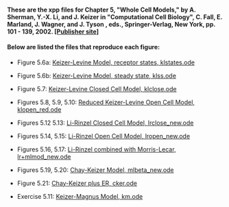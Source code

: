 #### These are the xpp files for Chapter 5,  "Whole Cell Models," by A. Sherman, Y.-X. Li, and J. Keizer in "Computational Cell Biology", C. Fall, E. Marland, J. Wagner, and J. Tyson , eds., Springer-Verlag, New York, pp. 101 - 139, 2002. [[Publisher site]](https://www.springer.com/us/book/9780387953694)

#### Below are listed the files that reproduce each figure:

* Figure 5.6a: [Keizer-Levine Model, receptor states, klstates.ode](klstates.ode) 

* Figure 5.6b: [Keizer-Levine Model, steady state, klss.ode](klss.ode)

* Figure 5.7: [Keizer-Levine Closed Cell Model, klclose.ode](klclose.ode)

* Figures 5.8, 5.9, 5.10: [Reduced Keizer-Levine Open Cell Model, klopen_red.ode](kl_red.ode)

* Figures 5.12 5.13: [Li-Rinzel Closed Cell Model, lrclose_new.ode](lrclose_new.ode)

* Figures 5.14, 5.15: [Li-Rinzel Open Cell Model, lropen_new.ode](lropen_new.ode)

* Figures 5.16, 5.17: [Li-Rinzel combined with Morris-Lecar, lr+mlmod_new.ode](lr+mlmod_new.ode)

* Figures 5.19, 5.20: [Chay-Keizer Model, mlbeta_new.ode](mlbeta_new.ode)

* Figure 5.21: [Chay-Keizer plus ER, cker.ode](cker.ode)

* Exercise 5.11: [Keizer-Magnus Model, km.ode](km.ode)


